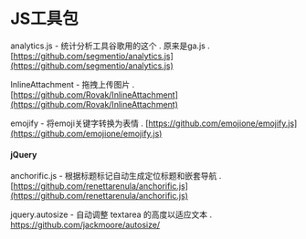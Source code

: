 # JS工具包

analytics.js - 统计分析工具谷歌用的这个 . 原来是ga.js . [https://github.com/segmentio/analytics.js](https://github.com/segmentio/analytics.js)

InlineAttachment - 拖拽上传图片 . [https://github.com/Rovak/InlineAttachment](https://github.com/Rovak/InlineAttachment)

emojify - 将emoji关键字转换为表情 . [https://github.com/emojione/emojify.js](https://github.com/emojione/emojify.js)

#### jQuery

anchorific.js - 根据标题标记自动生成定位标题和嵌套导航 . [https://github.com/renettarenula/anchorific.js](https://github.com/renettarenula/anchorific.js)

jquery.autosize - 自动调整 textarea 的高度以适应文本 . https://github.com/jackmoore/autosize/

